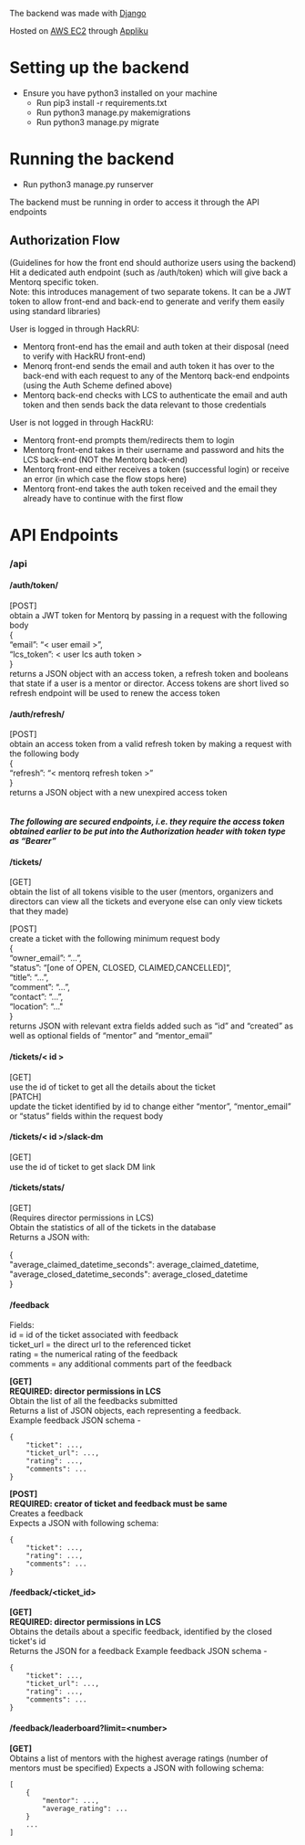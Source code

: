 The backend was made with [Django](https://www.djangoproject.com/)

Hosted on [AWS EC2](https://aws.amazon.com/ec2/) through [Appliku](https://appliku.com/)

# Setting up the backend
- Ensure you have python3 installed on your machine
    - Run pip3 install -r requirements.txt
    - Run python3 manage.py makemigrations 
    - Run python3 manage.py migrate

# Running the backend
- Run python3 manage.py runserver

The backend must be running in order to access it through the API endpoints

## Authorization Flow 
(Guidelines for how the front end should authorize users using the backend)<br>
Hit a dedicated auth endpoint (such as /auth/token) which will give back a Mentorq specific token.<br>
Note: this introduces management of two separate tokens. It can be a JWT token to allow front-end and back-end to generate and verify them easily using standard libraries)<br>

User is logged in through HackRU:
- Mentorq front-end has the email and auth token at their disposal (need to verify with HackRU front-end)
- Menorq front-end sends the email and auth token it has over to the back-end with each request to any of the Mentorq back-end endpoints (using the Auth Scheme defined above)
- Mentorq back-end checks with LCS to authenticate the email and auth token and then sends back the data relevant to those credentials

User is not logged in through HackRU:
- Mentorq front-end prompts them/redirects them to login
- Mentorq front-end takes in their username and password and hits the LCS back-end (NOT the Mentorq back-end) 
- Mentorq front-end either receives a token (successful login) or receive an error (in which case the flow stops here)
- Mentorq front-end takes the auth token received and the email they already have to continue with the first flow



# API Endpoints

<h3>
/api
</h3>

<h4>
/auth/token/
</h4>
[POST]<br>
obtain a JWT token for Mentorq by passing in a request with the following body<br>
{<br>
    “email”: “< user email >”,<br>
    “lcs_token”: < user lcs auth token ><br>
}<br>
    returns a JSON object with an access token, a refresh token and booleans that state if a user is a mentor or director. Access tokens are short lived so refresh endpoint will be used to renew the access token

<h4>
/auth/refresh/
</h4>
[POST]<br>
obtain an access token from a valid refresh token by making a request with the following body<br>
{<br>
“refresh”: “< mentorq refresh token >”<br>
}<br>
returns a JSON object with a new unexpired access token<br>
<br>
<br>
<b><em>The following are secured endpoints, i.e. they require the access token obtained earlier to be put into the Authorization header with token type as “Bearer” </em> </b>

<h4>
/tickets/
</h4>
[GET]<br>
obtain the list of all tokens visible to the user (mentors, organizers and directors can view all the tickets and everyone else can only view tickets that they made)<br>

\[POST]<br>
create a ticket with the following minimum request body<br>
{<br>
    “owner_email”: “...”,<br>
    “status”: “\[one of OPEN, CLOSED, CLAIMED,CANCELLED]”,<br>
    “title”: “...”,<br>
    “comment”: “...”,<br>
    “contact”: “...”,<br>
    “location”: “..."<br>
}<br>
returns JSON with relevant extra fields added such as “id” and “created” as well as optional fields of “mentor” and “mentor_email”

<h4>
/tickets/< id >
</h4>
[GET]<br>
use the id of ticket to get all the details about the ticket<br>
[PATCH]<br>
update the ticket identified by id to change either “mentor”, “mentor_email” or “status” fields within the request body<br>

<h4>
/tickets/< id >/slack-dm
</h4>
[GET]<br>
use the id of ticket to get slack DM link<br>

<h4>
/tickets/stats/
</h4>
[GET]<br>
(Requires director permissions in LCS)<br>
Obtain the statistics of all of the tickets in the database<br>
Returns a JSON with:

{<br>
   "average_claimed_datetime_seconds": average_claimed_datetime,<br>
   "average_closed_datetime_seconds": average_closed_datetime<br>
}<br>

#### /feedback
Fields:  
id = id of the ticket associated with feedback  
ticket_url = the direct url to the referenced ticket  
rating = the numerical rating of the feedback  
comments = any additional comments part of the feedback  

**\[GET]**  
**REQUIRED: director permissions in LCS**  
Obtain the list of all the feedbacks submitted  
Returns a list of JSON objects, each representing a feedback.  
Example feedback JSON schema -
```
{
    "ticket": ...,
    "ticket_url": ...,
    "rating": ...,
    "comments": ...
}
```


**\[POST]**  
**REQUIRED: creator of ticket and feedback must be same**  
Creates a feedback  
Expects a JSON with following schema:
```
{
    "ticket": ...,
    "rating": ...,
    "comments": ...
}
```


#### /feedback/\<ticket_id>
**\[GET]**  
**REQUIRED: director permissions in LCS**  
Obtains the details about a specific feedback, identified by the closed ticket's id  
Returns the JSON for a feedback
Example feedback JSON schema - 
```
{
    "ticket": ...,
    "ticket_url": ...,
    "rating": ...,
    "comments": ...
}
```


#### /feedback/leaderboard?limit=\<number>
**\[GET]**  
Obtains a list of mentors with the highest average ratings (number of mentors must be specified)
Expects a JSON with following schema:
```
[
    {
        "mentor": ...,
        "average_rating": ...
    }
    ...
]
```


